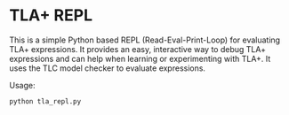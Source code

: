 # TLA+ REPL

This is a simple Python based REPL (Read-Eval-Print-Loop) for evaluating TLA+ expressions. It provides an easy, interactive way to debug TLA+ expressions and can help when learning or experimenting with TLA+. It uses the TLC model checker to evaluate expressions.

Usage:

```
python tla_repl.py
```